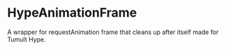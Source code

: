 # HypeAnimationFrame
A wrapper for requestAnimation frame that cleans up after itself made for Tumult Hype.
